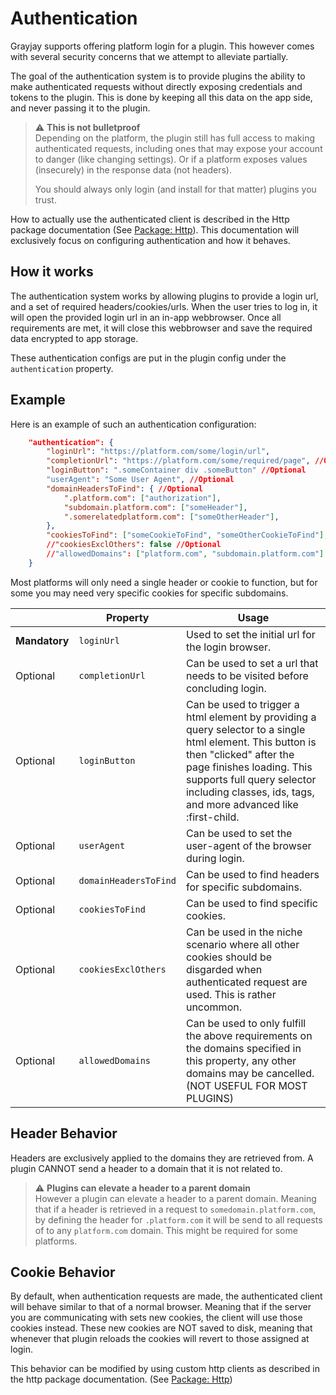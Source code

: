 # Authentication
Grayjay supports offering platform login for a plugin. This however comes with several security concerns that we attempt to alleviate partially.

The goal of the authentication system is to provide plugins the ability to make authenticated requests without directly exposing credentials and tokens to the plugin. This is done by keeping all this data on the app side, and never passing it to the plugin.

>:warning: **This is not bulletproof**  
>Depending on the platform, the plugin still has full access to making authenticated requests, including ones that may expose your account to danger (like changing settings). Or if a platform exposes values (insecurely) in the response data (not headers).
>
>You should always only login (and install for that matter) plugins you trust.

How to actually use the authenticated client is described in the Http package documentation  (See [Package: Http](docs/packages/packageHttp.md)).
This documentation will exclusively focus on configuring authentication and how it behaves.

## How it works
The authentication system works by allowing plugins to provide a login url, and a set of required headers/cookies/urls. When the user tries to log in, it will open the provided login url in an in-app webbrowser. Once all requirements are met, it will close this webbrowser and save the required data encrypted to app storage.

These authentication configs are put in the plugin config under the ```authentication``` property.
## Example
Here is an example of such an authentication configuration:

```json
	"authentication": {
		"loginUrl": "https://platform.com/some/login/url",
		"completionUrl": "https://platform.com/some/required/page", //Optional
		"loginButton": ".someContainer div .someButton" //Optional
		"userAgent": "Some User Agent", //Optional
		"domainHeadersToFind": { //Optional
			".platform.com": ["authorization"],
			"subdomain.platform.com": ["someHeader"],
			".somerelatedplatform.com": ["someOtherHeader"],
		},
		"cookiesToFind": ["someCookieToFind", "someOtherCookieToFind"], //Optional
		//"cookiesExclOthers": false //Optional
		//"allowedDomains": ["platform.com", "subdomain.platform.com"] //Optional
	}
```
Most platforms will only need a single header or cookie to function, but for some you may need very specific cookies for specific subdomains. 

| | Property | Usage |
|--|--|--|
| **Mandatory** | ```loginUrl``` | Used to set the initial url for the login browser. |
| Optional | ```completionUrl``` | Can be used to set a url that needs to be visited before concluding login. |
| Optional | ```loginButton``` | Can be used to trigger a html element by providing a query selector to a single html element. This button is then "clicked" after the page finishes loading. This supports full query selector including classes, ids, tags, and more advanced like :first-child. |
| Optional | ```userAgent``` | Can be used to set the user-agent of the browser during login. |
| Optional | ```domainHeadersToFind``` | Can be used to find headers for specific subdomains. |
| Optional | ```cookiesToFind``` |  Can be used to find specific cookies. |
| Optional | ```cookiesExclOthers``` |Can be used in the niche scenario where all other cookies should be disgarded when authenticated request are used. This is rather uncommon. |
| Optional | ```allowedDomains``` | Can be used to only fulfill the above requirements on the domains specified in this property, any other domains may be cancelled. (NOT USEFUL FOR MOST PLUGINS) |


## Header Behavior
Headers are exclusively applied to the domains they are retrieved from. A plugin CANNOT send a header to a domain that it is not related to. 

>:warning: **Plugins can elevate a header to a parent domain**  
>However a plugin can elevate a header to a parent domain. Meaning that if a header is retrieved in a request to ```somedomain.platform.com```, by defining the header for ```.platform.com``` it will be send to all requests of to any ```platform.com``` domain. This might be required for some platforms.

## Cookie Behavior
By default, when authentication requests are made, the authenticated client will behave similar to that of a normal browser. Meaning that if the server you are communicating with sets new cookies, the client will use those cookies instead. These new cookies are NOT saved to disk, meaning that whenever that plugin reloads the cookies will revert to those assigned at login.

This behavior can be modified by using custom http clients as described in the http package documentation.
 (See [Package: Http](docs/packages/packageHttp.md))

